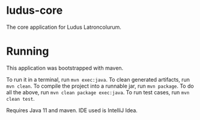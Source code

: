 # ludus-core
The core application for Ludus Latroncolurum.

# Running
This application was bootstrapped with maven.

To run it in a terminal, run `mvn exec:java`.
To clean generated artifacts, run `mvn clean`.
To compile the project into a runnable jar, run `mvn package`.
To do all the above, run `mvn clean package exec:java`.
To run test cases, run `mvn clean test`.

Requires Java 11 and maven. IDE used is IntelliJ Idea.
